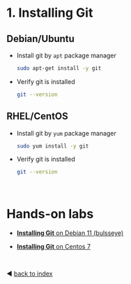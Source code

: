 <div id='01-installing-git'/>

# 1. Installing Git

## Debian/Ubuntu
- Install git by `apt` package manager

  ```bash
  sudo apt-get install -y git
  ```

- Verify git is installed

  ```bash
  git --version
  ```

## RHEL/CentOS

- Install git by `yum` package manager

  ```bash
  sudo yum install -y git
  ```

- Verify git is installed

  ```bash
  git --version
  ```

<br />

# Hands-on labs

- [**Installing Git** on Debian 11 (bulsseye)](labs/lab_01_installing_git_on_debian.md)

- [**Installing Git** on Centos 7](labs/lab_02_installing_git_on_centos/README.md)


<br />

:arrow_backward: [back to index](README.md#00-toc)
